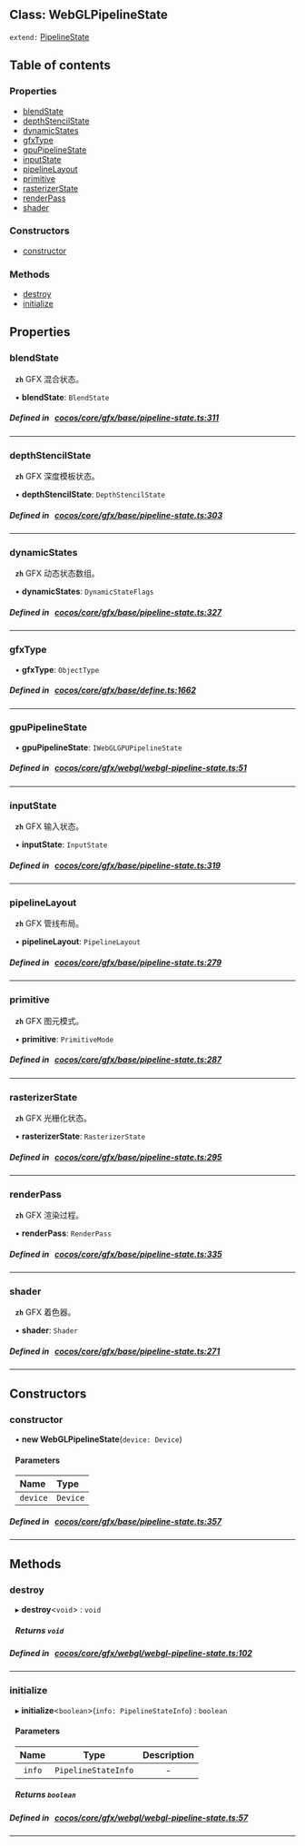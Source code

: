 
## Class: WebGLPipelineState


`extend:`
[PipelineState](docs/zh/gfx/Class/PipelineState.md)










<div class="table-of-content">
<h2>Table of contents</h2>


### Properties

- [ blendState](#blendState)
- [ depthStencilState](#depthStencilState)
- [ dynamicStates](#dynamicStates)
- [ gfxType](#gfxType)
- [ gpuPipelineState](#gpuPipelineState)
- [ inputState](#inputState)
- [ pipelineLayout](#pipelineLayout)
- [ primitive](#primitive)
- [ rasterizerState](#rasterizerState)
- [ renderPass](#renderPass)
- [ shader](#shader)

### Constructors

- [ constructor](#constructor)

### Methods

- [ destroy](#destroy)
- [ initialize](#initialize)
</div>

## Properties


### blendState
<div style="margin-left: 10px;">




**`zh`** GFX 混合状态。





•  **blendState**:
 ``BlendState`` 
</div>

##### Defined in &nbsp;   [cocos/core/gfx/base/pipeline-state.ts:311](https://github.com/cocos-creator/engine/blob/c7bf6b8a9/cocos/core/gfx/base/pipeline-state.ts#L311)&nbsp;


___


### depthStencilState
<div style="margin-left: 10px;">




**`zh`** GFX 深度模板状态。





•  **depthStencilState**:
 ``DepthStencilState`` 
</div>

##### Defined in &nbsp;   [cocos/core/gfx/base/pipeline-state.ts:303](https://github.com/cocos-creator/engine/blob/c7bf6b8a9/cocos/core/gfx/base/pipeline-state.ts#L303)&nbsp;


___


### dynamicStates
<div style="margin-left: 10px;">




**`zh`** GFX 动态状态数组。





•  **dynamicStates**:
 ``DynamicStateFlags`` 
</div>

##### Defined in &nbsp;   [cocos/core/gfx/base/pipeline-state.ts:327](https://github.com/cocos-creator/engine/blob/c7bf6b8a9/cocos/core/gfx/base/pipeline-state.ts#L327)&nbsp;


___


### gfxType
<div style="margin-left: 10px;">




•  **gfxType**:
 ``ObjectType`` 
</div>

##### Defined in &nbsp;   [cocos/core/gfx/base/define.ts:1662](https://github.com/cocos-creator/engine/blob/c7bf6b8a9/cocos/core/gfx/base/define.ts#L1662)&nbsp;


___


### gpuPipelineState
<div style="margin-left: 10px;">




•  **gpuPipelineState**:
 ``IWebGLGPUPipelineState`` 
</div>

##### Defined in &nbsp;   [cocos/core/gfx/webgl/webgl-pipeline-state.ts:51](https://github.com/cocos-creator/engine/blob/c7bf6b8a9/cocos/core/gfx/webgl/webgl-pipeline-state.ts#L51)&nbsp;


___


### inputState
<div style="margin-left: 10px;">




**`zh`** GFX 输入状态。





•  **inputState**:
 ``InputState`` 
</div>

##### Defined in &nbsp;   [cocos/core/gfx/base/pipeline-state.ts:319](https://github.com/cocos-creator/engine/blob/c7bf6b8a9/cocos/core/gfx/base/pipeline-state.ts#L319)&nbsp;


___


### pipelineLayout
<div style="margin-left: 10px;">




**`zh`** GFX 管线布局。





•  **pipelineLayout**:
 ``PipelineLayout`` 
</div>

##### Defined in &nbsp;   [cocos/core/gfx/base/pipeline-state.ts:279](https://github.com/cocos-creator/engine/blob/c7bf6b8a9/cocos/core/gfx/base/pipeline-state.ts#L279)&nbsp;


___


### primitive
<div style="margin-left: 10px;">




**`zh`** GFX 图元模式。





•  **primitive**:
 ``PrimitiveMode`` 
</div>

##### Defined in &nbsp;   [cocos/core/gfx/base/pipeline-state.ts:287](https://github.com/cocos-creator/engine/blob/c7bf6b8a9/cocos/core/gfx/base/pipeline-state.ts#L287)&nbsp;


___


### rasterizerState
<div style="margin-left: 10px;">




**`zh`** GFX 光栅化状态。





•  **rasterizerState**:
 ``RasterizerState`` 
</div>

##### Defined in &nbsp;   [cocos/core/gfx/base/pipeline-state.ts:295](https://github.com/cocos-creator/engine/blob/c7bf6b8a9/cocos/core/gfx/base/pipeline-state.ts#L295)&nbsp;


___


### renderPass
<div style="margin-left: 10px;">




**`zh`** GFX 渲染过程。





•  **renderPass**:
 ``RenderPass`` 
</div>

##### Defined in &nbsp;   [cocos/core/gfx/base/pipeline-state.ts:335](https://github.com/cocos-creator/engine/blob/c7bf6b8a9/cocos/core/gfx/base/pipeline-state.ts#L335)&nbsp;


___


### shader
<div style="margin-left: 10px;">




**`zh`** GFX 着色器。





•  **shader**:
 ``Shader`` 
</div>

##### Defined in &nbsp;   [cocos/core/gfx/base/pipeline-state.ts:271](https://github.com/cocos-creator/engine/blob/c7bf6b8a9/cocos/core/gfx/base/pipeline-state.ts#L271)&nbsp;


___

<!---->
## Constructors


### constructor
<div style="margin-left: 10px;">

• **new WebGLPipelineState**(`device: Device`)

#### Parameters
| Name | Type |
| :------ | :------ |
| `device` | `Device` |





</div>

##### Defined in &nbsp;   [cocos/core/gfx/base/pipeline-state.ts:357](https://github.com/cocos-creator/engine/blob/c7bf6b8a9/cocos/core/gfx/base/pipeline-state.ts#L357)&nbsp;


---

<!---->
## Methods

### destroy
<div style="margin-left: 10px;">

▸   **destroy**<`void`\> : `void`




<!---->
<!--    #### Returns `void` -->
<!---->


##### Returns `void`




</div>

##### Defined in &nbsp;   [cocos/core/gfx/webgl/webgl-pipeline-state.ts:102](https://github.com/cocos-creator/engine/blob/c7bf6b8a9/cocos/core/gfx/webgl/webgl-pipeline-state.ts#L102)&nbsp;
___
### initialize
<div style="margin-left: 10px;">

▸   **initialize**<`boolean`\>(`info: PipelineStateInfo`) : `boolean`




<!---->
<!--    #### Returns `boolean` -->
<!---->

#### Parameters

| Name | Type | Description |
| :------: | :------: | :------: |
| `info` | `PipelineStateInfo` | - |



##### Returns `boolean`




</div>

##### Defined in &nbsp;   [cocos/core/gfx/webgl/webgl-pipeline-state.ts:57](https://github.com/cocos-creator/engine/blob/c7bf6b8a9/cocos/core/gfx/webgl/webgl-pipeline-state.ts#L57)&nbsp;
___
<!---->



